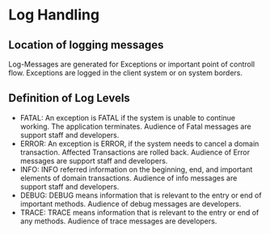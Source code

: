 # Log Handling

## Location of logging messages
Log-Messages are generated for Exceptions or important point of controll flow. Exceptions are logged in the client system or on system borders.

## Definition of Log Levels
* FATAL: An exception is FATAL if the system is unable to continue working. The application terminates. Audience of Fatal messages are support staff and developers.
* ERROR: An exception is ERROR, if the system needs to cancel a domain transaction. Affected Transactions are rolled back. Audience of Error messages are support staff and developers.
* INFO: INFO referred information on the beginning, end, and important elements of domain transactions. Audience of info messages are support staff and developers.
* DEBUG: DEBUG means information that is relevant to the entry or end of important methods. Audience of debug messages are developers.
* TRACE: TRACE means information that is relevant to the entry or end of any methods. Audience of trace messages are developers.    
